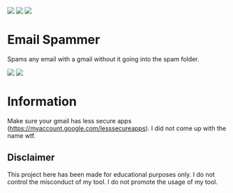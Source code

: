 ![](https://img.shields.io/github/watchers/9xw/email-spammer?style=social) ![](https://img.shields.io/github/stars/9xw/email-spammer?style=social) ![](https://img.shields.io/github/forks/9xw/email-spammer?style=social)

# Email Spammer
Spams any email with a gmail without it going into the spam folder.

![](https://cdn.discordapp.com/attachments/779128625445863474/818257564181332018/unknown.png)
![](https://cdn.discordapp.com/attachments/779128625445863474/818427671737925672/unknown.png)

# Information
Make sure your gmail has less secure apps (https://myaccount.google.com/lesssecureapps). I did not come up with the name wtf.

## Disclaimer
This project here has been made for educational purposes only. I do not control the misconduct of my tool. I do not promote the usage of my tool.

